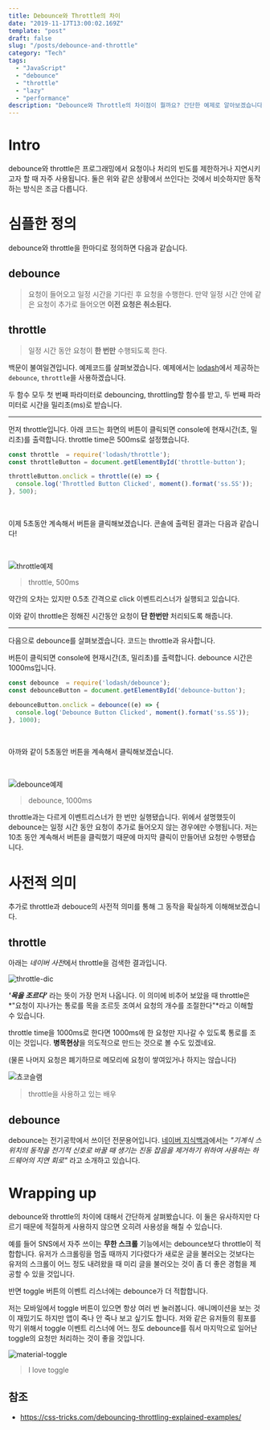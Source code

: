```yaml
---
title: Debounce와 Throttle의 차이
date: "2019-11-17T13:00:02.169Z"
template: "post"
draft: false
slug: "/posts/debounce-and-throttle"
category: "Tech"
tags:
  - "JavaScript"
  - "debounce"
  - "throttle"
  - "lazy"
  - "performance"
description: "Debounce와 Throttle의 차이점이 뭘까요? 간단한 예제로 알아보겠습니다."
---
```


# Intro

debounce와 throttle은 프로그래밍에서 요청이나 처리의 빈도를 제한하거나 지연시키고자 할 때 자주 사용됩니다. 둘은 위와 같은 상황에서 쓰인다는 것에서 비슷하지만 동작하는 방식은 조금 다릅니다. 

# 심플한 정의

debounce와 throttle을 한마디로 정의하면 다음과 같습니다.

## debounce

> 요청이 들어오고 일정 시간을 기다린 후 요청을 수행한다. 만약 일정 시간 안에 같은 요청이 추가로 들어오면 **이전 요청은 취소된다.**


## throttle

> 일정 시간 동안 요청이 **한 번만** 수행되도록 한다.


백문이 불여일견입니다. 예제코드를 살펴보겠습니다. 예제에서는 [lodash](https://lodash.com/)에서 제공하는 `debounce`, `throttle`을 사용하겠습니다.

두 함수 모두 첫 번째 파라미터로 debouncing, throttling할 함수를 받고, 두 번째 파라미터로 시간을 밀리초(ms)로 받습니다.

----

먼저 throttle입니다. 아래 코드는 화면의 버튼이 클릭되면 console에 현재시간(초, 밀리초)를 출력합니다. throttle time은 500ms로 설정했습니다.


```typescript
const throttle  = require('lodash/throttle');
const throttleButton = document.getElementById('throttle-button');

throttleButton.onclick = throttle((e) => {
  console.log('Throttled Button Clicked', moment().format('ss.SS'));
}, 500);
```

<br>

이제 5초동안 계속해서 버튼을 클릭해보겠습니다. 콘솔에 출력된 결과는 다음과 같습니다!

<br> 

![throttle예제](/debounce-and-throttle-image/throttle-console.png)
> throttle, 500ms

약간의 오차는 있지만 0.5초 간격으로 click 이벤트리스너가 실행되고 있습니다. 

이와 같이 throttle은 정해진 시간동안 요청이 **단 한번만** 처리되도록 해줍니다.

----

다음으로 debounce를 살펴보겠습니다. 코드는 throttle과 유사합니다.

버튼이 클릭되면 console에 현재시간(초, 밀리초)를 출력합니다. debounce 시간은 1000ms입니다.


```typescript
const debounce  = require('lodash/debounce');
const debounceButton = document.getElementById('debounce-button');

debounceButton.onclick = debounce((e) => {
  console.log('Debounce Button Clicked', moment().format('ss.SS'));
}, 1000);
```
<br>

아까와 같이 5초동안 버튼을 계속해서 클릭해보겠습니다.

<br>

![debounce예제](/debounce-and-throttle-image/debounce-console.png)
> debounce, 1000ms

throttle과는 다르게 이벤트리스너가 한 번만 실행됐습니다. 위에서 설명했듯이 debounce는 일정 시간 동안 요청이 추가로 들어오지 않는 경우에만 수행됩니다. 저는 10초 동안 계속해서 버튼을 클릭했기 때문에 마지막 클릭이 만들어낸 요청만 수행됐습니다.


# 사전적 의미

추가로 throttle과 debouce의 사전적 의미를 통해 그 동작을 확실하게 이해해보겠습니다. 

## throttle

아래는 *네이버 사전*에서 throttle을 검색한 결과입니다.

![throttle-dic](/debounce-and-throttle-image/throttle-dic.png)

***'목을 조르다'*** 라는 뜻이 가장 먼저 나옵니다. 이 의미에 비추어 보았을 때 throttle은 *"요청이 지나가는 통로를 목을 조르듯 조여서 요청의 개수를 조절한다"*라고 이해할 수 있습니다.

throttle time을 1000ms로 한다면 1000ms에 한 요청만 지나갈 수 있도록 통로를 조이는 것입니다. **병목현상**을 의도적으로 만드는 것으로 볼 수도 있겠네요. 

(물론 나머지 요청은 폐기하므로 메모리에 요청이 쌓여있거나 하지는 않습니다)

![쵸코슬램](/debounce-and-throttle-image/choke.png)
> throttle을 사용하고 있는 배우

## debounce

debounce는 전기공학에서 쓰이던 전문용어입니다. [네이버 지식백과](https://terms.naver.com/entry.nhn?docId=820206&cid=50376&categoryId=50376)에서는 *"기계식 스위치의 동작을 전기적 신호로 바꿀 때 생기는 진동 잡음을 제거하기 위하여 사용하는 하드웨어의 지연 회로"* 라고 소개하고 있습니다.


# Wrapping up

debounce와 throttle의 차이에 대해서 간단하게 살펴봤습니다. 이 둘은 유사하지만 다르기 때문에 적절하게 사용하지 않으면 오히려 사용성을 해칠 수 있습니다. 

예를 들어 SNS에서 자주 쓰이는 **무한 스크롤** 기능에서는 debounce보다 throttle이 적합합니다. 유저가 스크롤링을 멈출 때까지 기다렸다가 새로운 글을 불러오는 것보다는 유저의 스크롤이 어느 정도 내려왔을 때 미리 글을 불러오는 것이 좀 더 좋은 경험을 제공할 수 있을 것입니다.

반면 toggle 버튼의 이벤트 리스너에는 debounce가 더 적합합니다. 

저는 모바일에서 toggle 버튼이 있으면 항상 여러 번 눌러봅니다. 애니메이션을 보는 것이 재밌기도 하지만 앱이 죽나 안 죽나 보고 싶기도 합니다. 저와 같은 유저들의 횡포를 막기 위해서 toggle 이벤트 리스너에 어느 정도 debounce를 줘서 마지막으로 일어난 toggle의 요청만 처리하는 것이 좋을 것입니다.

![material-toggle](/debounce-and-throttle-image/material-toggle.png)
> I love toggle

## 참조

- https://css-tricks.com/debouncing-throttling-explained-examples/